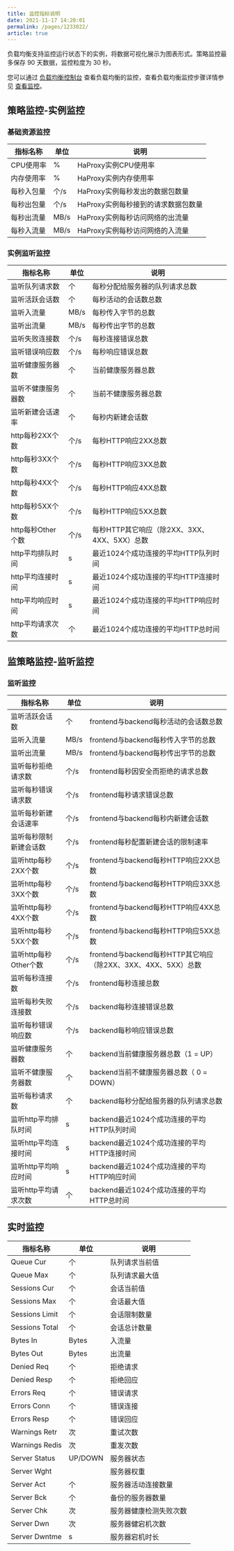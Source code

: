 ```yaml
---
title: 监控指标说明    
date: 2021-11-17 14:20:01
permalink: /pages/1233022/
article: true
---
```


负载均衡支持监控运行状态下的实例，将数据可视化展示为图表形式。策略监控最多保存 90 天数据，监控粒度为 30 秒。

您可以通过 [负载均衡控制台](https://console.capitalonline.net/loadbalancers) 查看负载均衡的监控，查看负载均衡监控步骤详情参见 [查看监控](../../04.操作指南/03.监控报警/00.查看监控.md)。

## 策略监控-实例监控

### 基础资源监控

| 指标名称   | 单位 | 说明                                |
| ---------- | ---- | ----------------------------------- |
| CPU使用率  | %    | HaProxy实例CPU使用率                |
| 内存使用率 | %    | HaProxy实例内存使用率               |
| 每秒入包量 | 个/s | HaProxy实例每秒发出的数据包数量     |
| 每秒出包量 | 个/s | HaProxy实例每秒接到的请求数据包数量 |
| 每秒出流量 | MB/s | HaProxy实例每秒访问网络的出流量     |
| 每秒入流量 | MB/s | HaProxy实例每秒访问网络的入流量     |

### 实例监听监控

| 指标名称           | 单位 | 说明                                         |
| ------------------ | ---- | -------------------------------------------- |
| 监听队列请求数     | 个   | 每秒分配给服务器的队列请求总数               |
| 监听活跃会话数     | 个   | 每秒活动的会话数总数                         |
| 监听入流量         | MB/s | 每秒传入字节的总数                           |
| 监听出流量         | MB/s | 每秒传出字节的总数                           |
| 监听失败连接数     | 个/s | 每秒连接错误总数                             |
| 监听错误响应数     | 个/s | 每秒响应错误总数                             |
| 监听健康服务器数   | 个   | 当前健康服务器总数                           |
| 监听不健康服务器数 | 个   | 当前不健康服务器总数                         |
| 监听新建会话速率   | 个   | 每秒内新建会话数                             |
| http每秒2XX个数    | 个/s | 每秒HTTP响应2XX总数                          |
| http每秒3XX个数    | 个/s | 每秒HTTP响应3XX总数                          |
| http每秒4XX个数    | 个/s | 每秒HTTP响应4XX总数                          |
| http每秒5XX个数    | 个/s | 每秒HTTP响应5XX总数                          |
| http每秒Other个数  | 个/s | 每秒HTTP其它响应（除2XX、3XX、4XX、5XX）总数 |
| http平均排队时间   | s    | 最近1024个成功连接的平均HTTP队列时间         |
| http平均连接时间   | s    | 最近1024个成功连接的平均HTTP连接时间         |
| http平均响应时间   | s    | 最近1024个成功连接的平均HTTP响应时间         |
| http平均请求次数   | 个   | 最近1024个成功连接的平均HTTP总时间           |

## 监策略监控-监听监控

### 监听监控

| 指标名称               | 单位 | 说明                                                         |
| ---------------------- | ---- | ------------------------------------------------------------ |
| 监听活跃会话数         | 个   | frontend与backend每秒活动的会话数总数                        |
| 监听入流量             | MB/s | frontend与backend每秒传入字节的总数                          |
| 监听出流量             | MB/s | frontend与backend每秒传出字节的总数                          |
| 监听每秒拒绝请求数     | 个/s | frontend每秒因安全而拒绝的请求总数                           |
| 监听每秒错误请求数     | 个/s | frontend每秒请求错误总数                                     |
| 监听每秒新建会话速率   | 个/s | frontend与backend每秒内新建会话数                            |
| 监听每秒限制新建会话数 | 个/s | frontend每秒配置新建会话的限制速率                           |
| 监听http每秒2XX个数    | 个/s | frontend与backend每秒HTTP响应2XX总数                         |
| 监听http每秒3XX个数    | 个/s | frontend与backend每秒HTTP响应3XX总数                         |
| 监听http每秒4XX个数    | 个/s | frontend与backend每秒HTTP响应4XX总数                         |
| 监听http每秒5XX个数    | 个/s | frontend与backend每秒HTTP响应5XX总数                         |
| 监听http每秒Other个数  | 个/s | frontend与backend每秒HTTP其它响应（除2XX、3XX、4XX、5XX）总数 |
| 监听每秒连接数         | 个/s | frontend每秒连接总数                                         |
| 监听每秒失败连接数     | 个/s | backend每秒连接错误总数                                      |
| 监听每秒错误响应数     | 个/s | backend每秒响应错误总数                                      |
| 监听健康服务器数       | 个   | backend当前健康服务器总数（1 = UP）                          |
| 监听不健康服务器数     | 个   | backend当前不健康服务器总数（ 0 = DOWN）                     |
| 监听每秒请求数         | 个   | backend每秒分配给服务器的队列请求总数                        |
| 监听http平均排队时间   | s    | backend最近1024个成功连接的平均HTTP队列时间                  |
| 监听http平均连接时间   | s    | backend最近1024个成功连接的平均HTTP连接时间                  |
| 监听http平均响应时间   | s    | backend最近1024个成功连接的平均HTTP响应时间                  |
| 监听http平均请求次数   | 个   | backend最近1024个成功连接的平均HTTP总时间                    |

## 实时监控

| 指标名称       | 单位    | 说明                   |
| -------------- | ------- | ---------------------- |
| Queue Cur      | 个      | 队列请求当前值         |
| Queue Max      | 个      | 队列请求最大值         |
| Sessions Cur   | 个      | 会话当前值             |
| Sessions Max   | 个      | 会话最大值             |
| Sessions Limit | 个      | 会话限制数量           |
| Sessions Total | 个      | 会话总计数量           |
| Bytes In       | Bytes   | 入流量                 |
| Bytes Out      | Bytes   | 出流量                 |
| Denied Req     | 个      | 拒绝请求               |
| Denied Resp    | 个      | 拒绝回应               |
| Errors Req     | 个      | 错误请求               |
| Errors Conn    | 个      | 错误连接               |
| Errors Resp    | 个      | 错误回应               |
| Warnings Retr  | 次      | 重试次数               |
| Warnings Redis | 次      | 重发次数               |
| Server Status  | UP/DOWN | 服务器状态             |
| Server Wght    |         | 服务器权重             |
| Server Act     | 个      | 服务器活动连接数量     |
| Server Bck     | 个      | 备份的服务器数量       |
| Server Chk     | 次      | 服务器健康检测失败次数 |
| Server Dwn     | 次      | 服务器健宕机次数       |
| Server Dwntme  | s       | 服务器宕机时长         |
